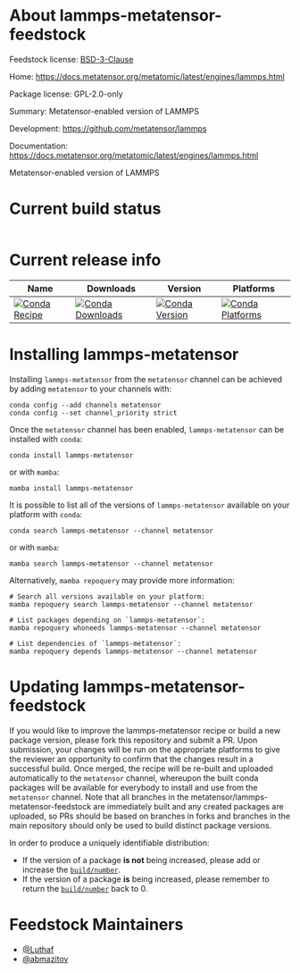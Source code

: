 About lammps-metatensor-feedstock
=================================

Feedstock license: [BSD-3-Clause](https://github.com/metatensor/lammps-metatensor-feedstock/blob/main/LICENSE.txt)

Home: https://docs.metatensor.org/metatomic/latest/engines/lammps.html

Package license: GPL-2.0-only

Summary: Metatensor-enabled version of LAMMPS

Development: https://github.com/metatensor/lammps

Documentation: https://docs.metatensor.org/metatomic/latest/engines/lammps.html

Metatensor-enabled version of LAMMPS

Current build status
====================


<table>
</table>

Current release info
====================

| Name | Downloads | Version | Platforms |
| --- | --- | --- | --- |
| [![Conda Recipe](https://img.shields.io/badge/recipe-lammps--metatensor-green.svg)](https://anaconda.org/metatensor/lammps-metatensor) | [![Conda Downloads](https://img.shields.io/conda/dn/metatensor/lammps-metatensor.svg)](https://anaconda.org/metatensor/lammps-metatensor) | [![Conda Version](https://img.shields.io/conda/vn/metatensor/lammps-metatensor.svg)](https://anaconda.org/metatensor/lammps-metatensor) | [![Conda Platforms](https://img.shields.io/conda/pn/metatensor/lammps-metatensor.svg)](https://anaconda.org/metatensor/lammps-metatensor) |

Installing lammps-metatensor
============================

Installing `lammps-metatensor` from the `metatensor` channel can be achieved by adding `metatensor` to your channels with:

```
conda config --add channels metatensor
conda config --set channel_priority strict
```

Once the `metatensor` channel has been enabled, `lammps-metatensor` can be installed with `conda`:

```
conda install lammps-metatensor
```

or with `mamba`:

```
mamba install lammps-metatensor
```

It is possible to list all of the versions of `lammps-metatensor` available on your platform with `conda`:

```
conda search lammps-metatensor --channel metatensor
```

or with `mamba`:

```
mamba search lammps-metatensor --channel metatensor
```

Alternatively, `mamba repoquery` may provide more information:

```
# Search all versions available on your platform:
mamba repoquery search lammps-metatensor --channel metatensor

# List packages depending on `lammps-metatensor`:
mamba repoquery whoneeds lammps-metatensor --channel metatensor

# List dependencies of `lammps-metatensor`:
mamba repoquery depends lammps-metatensor --channel metatensor
```




Updating lammps-metatensor-feedstock
====================================

If you would like to improve the lammps-metatensor recipe or build a new
package version, please fork this repository and submit a PR. Upon submission,
your changes will be run on the appropriate platforms to give the reviewer an
opportunity to confirm that the changes result in a successful build. Once
merged, the recipe will be re-built and uploaded automatically to the
`metatensor` channel, whereupon the built conda packages will be available for
everybody to install and use from the `metatensor` channel.
Note that all branches in the metatensor/lammps-metatensor-feedstock are
immediately built and any created packages are uploaded, so PRs should be based
on branches in forks and branches in the main repository should only be used to
build distinct package versions.

In order to produce a uniquely identifiable distribution:
 * If the version of a package **is not** being increased, please add or increase
   the [``build/number``](https://docs.conda.io/projects/conda-build/en/latest/resources/define-metadata.html#build-number-and-string).
 * If the version of a package **is** being increased, please remember to return
   the [``build/number``](https://docs.conda.io/projects/conda-build/en/latest/resources/define-metadata.html#build-number-and-string)
   back to 0.

Feedstock Maintainers
=====================

* [@Luthaf](https://github.com/Luthaf/)
* [@abmazitov](https://github.com/abmazitov/)

